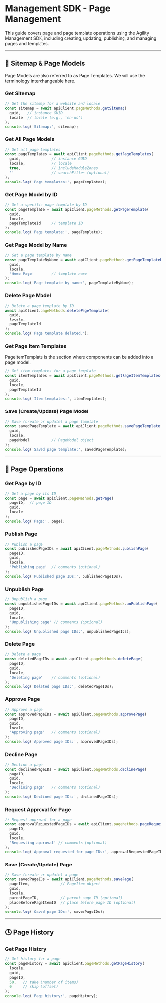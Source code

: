 # Management SDK - Page Management

This guide covers page and page template operations using the Agility Management SDK, including creating, updating, publishing, and managing pages and templates.

---

## 📄 **Sitemap & Page Models**
Page Models are also referred to as Page Templates.  We will use the terminology interchangeable here.

### **Get Sitemap**

```typescript
// Get the sitemap for a website and locale
const sitemap = await apiClient.pageMethods.getSitemap(
  guid,   // instance GUID
  locale  // locale (e.g., 'en-us')
);
console.log('Sitemap:', sitemap);
```

### **Get All Page Models**

```typescript
// Get all page templates
const pageTemplates = await apiClient.pageMethods.getPageTemplates(
  guid,              // instance GUID
  locale,            // locale
  true,              // includeModuleZones
  ''                 // searchFilter (optional)
);
console.log('Page templates:', pageTemplates);
```

### **Get Page Model by ID**

```typescript
// Get a specific page template by ID
const pageTemplate = await apiClient.pageMethods.getPageTemplate(
  guid,
  locale,
  pageTemplateId     // template ID
);
console.log('Page template:', pageTemplate);
```

### **Get Page Model by Name**

```typescript
// Get a page template by name
const pageTemplateByName = await apiClient.pageMethods.getPageTemplateName(
  guid,
  locale,
  'Home Page'        // template name
);
console.log('Page template by name:', pageTemplateByName);
```

### **Delete Page Model**

```typescript
// Delete a page template by ID
await apiClient.pageMethods.deletePageTemplate(
  guid,
  locale,
  pageTemplateId
);
console.log('Page template deleted.');
```

### **Get Page Item Templates**
PageItemTemplate is the section where components can be added into a page model.

```typescript
// Get item templates for a page template
const itemTemplates = await apiClient.pageMethods.getPageItemTemplates(
  guid,
  locale,
  pageTemplateId
);
console.log('Item templates:', itemTemplates);
```

### **Save (Create/Update) Page Model**

```typescript
// Save (create or update) a page template
const savedPageTemplate = await apiClient.pageMethods.savePageTemplate(
  guid,
  locale,
  pageModel          // PageModel object
);
console.log('Saved page template:', savedPageTemplate);
```

---

## 📃 **Page Operations**

### **Get Page by ID**

```typescript
// Get a page by its ID
const page = await apiClient.pageMethods.getPage(
  pageID,  // page ID
  guid,
  locale
);
console.log('Page:', page);
```

### **Publish Page**

```typescript
// Publish a page
const publishedPageIDs = await apiClient.pageMethods.publishPage(
  pageID,
  guid,
  locale,
  'Publishing page'  // comments (optional)
);
console.log('Published page IDs:', publishedPageIDs);
```

### **Unpublish Page**

```typescript
// Unpublish a page
const unpublishedPageIDs = await apiClient.pageMethods.unPublishPage(
  pageID,
  guid,
  locale,
  'Unpublishing page' // comments (optional)
);
console.log('Unpublished page IDs:', unpublishedPageIDs);
```

### **Delete Page**

```typescript
// Delete a page
const deletedPageIDs = await apiClient.pageMethods.deletePage(
  pageID,
  guid,
  locale,
  'Deleting page'    // comments (optional)
);
console.log('Deleted page IDs:', deletedPageIDs);
```

### **Approve Page**

```typescript
// Approve a page
const approvedPageIDs = await apiClient.pageMethods.approvePage(
  pageID,
  guid,
  locale,
  'Approving page'   // comments (optional)
);
console.log('Approved page IDs:', approvedPageIDs);
```

### **Decline Page**

```typescript
// Decline a page
const declinedPageIDs = await apiClient.pageMethods.declinePage(
  pageID,
  guid,
  locale,
  'Declining page'   // comments (optional)
);
console.log('Declined page IDs:', declinedPageIDs);
```

### **Request Approval for Page**

```typescript
// Request approval for a page
const approvalRequestedPageIDs = await apiClient.pageMethods.pageRequestApproval(
  pageID,
  guid,
  locale,
  'Requesting approval' // comments (optional)
);
console.log('Approval requested for page IDs:', approvalRequestedPageIDs);
```

### **Save (Create/Update) Page**

```typescript
// Save (create or update) a page
const savedPageIDs = await apiClient.pageMethods.savePage(
  pageItem,              // PageItem object
  guid,
  locale,
  parentPageID,          // parent page ID (optional)
  placeBeforePageItemID  // place before page ID (optional)
);
console.log('Saved page IDs:', savedPageIDs);
```

---

## 🕓 **Page History**

### **Get Page History**

```typescript
// Get history for a page
const pageHistory = await apiClient.pageMethods.getPageHistory(
  locale,
  guid,
  pageID,
  50,   // take (number of items)
  0     // skip (offset)
);
console.log('Page history:', pageHistory);
```
